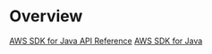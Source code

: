 # Overview
[AWS SDK for Java API Reference](https://sdk.amazonaws.com/java/api/latest/)
[AWS SDK for Java](https://docs.aws.amazon.com/AWSJavaSDK/latest/javadoc/)